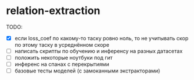 # relation-extraction
TODO:
* [x] если loss_coef по какому-то таску ровно ноль, то не учитывать скор по этому таску в усреднённом скоре
* [ ] написать скрипты по обучению и инференсу на разных датасетах
* [ ] положить некоторые ноутбуки под гит
* [ ] инференс на спанах с перекрытиями
* [ ] базовые тесты моделей (с замоканными экстракторами)